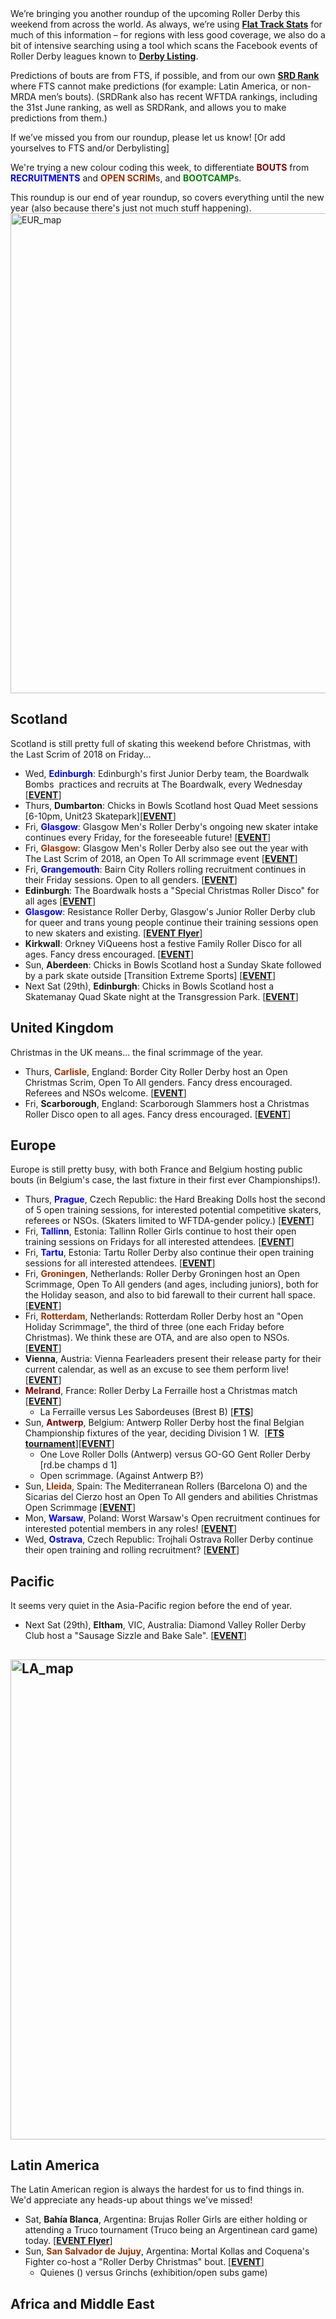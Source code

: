 <html><body><span class="s1">We’re bringing you another roundup of the upcoming Roller Derby this weekend from across the world. As always, we’re using <span class="s2"><b><a href="http://flattrackstats.com/" data-mce-href="http://flattrackstats.com/">Flat Track Stats</a></b></span> for much of this information – for regions with less good coverage, we also do a bit of intensive searching using a tool which scans the Facebook events of Roller Derby leagues known to <b><a href="http://derbylisting.com/dl/grid/" data-mce-href="http://derbylisting.com/dl/grid/">Derby Listing</a></b>.</span>
<p class="p1"><span class="s1">Predictions of bouts are from FTS, if possible, and from our own <b><a href="http://aoanla.pythonanywhere.com/SRDRankv2.html" data-mce-href="http://aoanla.pythonanywhere.com/SRDRankv2.html">SRD Rank</a></b> where FTS cannot make predictions (for example: Latin America, or non-MRDA men’s bouts). (SRDRank also has recent WFTDA rankings, including the 31st June ranking, as well as SRDRank, and allows you to make predictions from them.)</span></p>
<p class="p1"><span class="s1">If we’ve missed you from our roundup, please let us know! [Or add yourselves to FTS and/or Derbylisting]</span></p>
We're trying a new colour coding this week, to differentiate <span style="color:#800000;" data-mce-style="color: #800000;"><b>BOUTS</b></span> from <span style="color:#0000ff;" data-mce-style="color: #0000ff;"><b>RECRUITMENTS</b></span> and <span style="color:#993300;" data-mce-style="color: #993300;"><b>OPEN SCRIM</b></span>s, and <span style="color:#008000;" data-mce-style="color: #008000;"><strong>BOOTCAMP</strong></span>s.

This roundup is our end of year roundup, so covers everything until the new year (also because there's just not much stuff happening).<img src="https://www.scottishrollerderbyblog.com/2018/12/EUR_map-1.png?w=1024" alt="EUR_map" width="1024" height="768" class="aligncenter size-large wp-image-27893">
<h2>Scotland</h2>
Scotland is still pretty full of skating this weekend before Christmas, with the Last Scrim of 2018 on Friday...
<ul>
 	<li>Wed, <span style="color:#0000ff;" data-mce-style="color: #0000ff;"><strong>Edinburgh</strong></span>: Edinburgh's first Junior Derby team, the Boardwalk Bombs  practices and recruits at The Boardwalk, every Wednesday [<strong><a href="https://www.facebook.com/events/264021497777923/" data-mce-href="https://www.facebook.com/events/264021497777923/">EVENT</a></strong>]</li>
 	<li>Thurs, <strong>Dumbarton</strong>: Chicks in Bowls Scotland host Quad Meet sessions [6-10pm, Unit23 Skatepark][<strong><a href="https://www.facebook.com/events/571664849967506/" data-mce-href="https://www.facebook.com/events/571664849967506/">EVENT</a></strong>]</li>
 	<li>Fri, <span style="color:#0000ff;" data-mce-style="color: #0000ff;"><strong>Glasgow</strong></span>: Glasgow Men's Roller Derby's ongoing new skater intake continues every Friday, for the foreseeable future! [<strong><a href="https://www.facebook.com/events/538450946579720/" data-mce-href="https://www.facebook.com/events/538450946579720/">EVENT</a></strong>]</li>
 	<li>Fri, <span style="color:#993300;" data-mce-style="color: #993300;"><strong>Glasgow</strong></span>: Glasgow Men's Roller Derby also see out the year with The Last Scrim of 2018, an Open To All scrimmage event [<a href="https://www.facebook.com/events/2058400910894339/" data-mce-href="https://www.facebook.com/events/2058400910894339/"><strong>EVENT</strong></a>]</li>
 	<li>Fri, <span style="color:#0000ff;" data-mce-style="color: #0000ff;"><strong>Grangemouth</strong></span>: Bairn City Rollers rolling recruitment continues in their Friday sessions. Open to all genders. [<a href="https://www.facebook.com/events/290765008244029/" data-mce-href="https://www.facebook.com/events/290765008244029/"><strong>EVENT</strong></a>]</li>
 	<li><strong>Edinburgh</strong>: The Boardwalk hosts a "Special Christmas Roller Disco" for all ages [<a href="https://www.facebook.com/events/340885586687429/" data-mce-href="https://www.facebook.com/events/340885586687429/"><strong>EVENT</strong></a>]</li>
 	<li><span style="color:#0000ff;" data-mce-style="color: #0000ff;"><strong>Glasgow</strong></span>: Resistance Roller Derby, Glasgow's Junior Roller Derby club for queer and trans young people continue their training sessions open to new skaters and existing. [<strong><a href="https://www.facebook.com/ResistanceRDG/posts/2188691664720225" data-mce-href="https://www.facebook.com/ResistanceRDG/posts/2188691664720225">EVENT Flyer</a></strong>]</li>
 	<li><strong>Kirkwall</strong>: Orkney ViQueens host a festive Family Roller Disco for all ages. Fancy dress encouraged. [<a href="https://www.facebook.com/events/1288092327997647/" data-mce-href="https://www.facebook.com/events/1288092327997647/"><strong>EVENT</strong></a>]</li>
 	<li>Sun, <strong>Aberdeen</strong>: Chicks in Bowls Scotland host a Sunday Skate followed by a park skate outside [Transition Extreme Sports] [<strong><a href="https://www.facebook.com/events/235245817133829/" data-mce-href="https://www.facebook.com/events/235245817133829/">EVENT</a></strong>]</li>
 	<li>Next Sat (29th), <strong>Edinburgh</strong>: Chicks in Bowls Scotland host a Skatemanay Quad Skate night at the Transgression Park. [<a href="https://www.facebook.com/events/797604653910341/" data-mce-href="https://www.facebook.com/events/797604653910341/"><strong>EVENT</strong></a>]</li>
</ul>
<h2>United Kingdom</h2>
Christmas in the UK means... the final scrimmage of the year.
<ul>
 	<li>Thurs, <span style="color:#993300;" data-mce-style="color: #993300;"><strong>Carlisle</strong></span>, England: Border City Roller Derby host an Open Christmas Scrim, Open To All genders. Fancy dress encouraged. Referees and NSOs welcome. [<a href="https://www.facebook.com/events/2185180175028358/" data-mce-href="https://www.facebook.com/events/2185180175028358/"><strong>EVENT</strong></a>]</li>
 	<li>Fri, <strong>Scarborough</strong>, England: Scarborough Slammers host a Christmas Roller Disco open to all ages. Fancy dress encouraged. [<a href="https://www.facebook.com/events/454162931775690/" data-mce-href="https://www.facebook.com/events/454162931775690/"><strong>EVENT</strong></a>]</li>
</ul>
<h2>Europe</h2>
Europe is still pretty busy, with both France and Belgium hosting public bouts (in Belgium's case, the last fixture in their first ever Championships!).
<ul>
 	<li>Thurs, <span style="color:#0000ff;" data-mce-style="color: #0000ff;"><strong>Prague</strong></span>, Czech Republic: the Hard Breaking Dolls host the second of 5 open training sessions, for interested potential competitive skaters, referees or NSOs. (Skaters limited to WFTDA-gender policy.) [<a href="https://www.facebook.com/events/536798893399081/" data-mce-href="https://www.facebook.com/events/536798893399081/"><strong>EVENT</strong></a>]</li>
 	<li>Fri, <strong><span style="color:#0000ff;" data-mce-style="color: #0000ff;">Tallinn</span></strong>, Estonia: Tallinn Roller Girls continue to host their open training sessions on Fridays for all interested attendees. [<a href="https://www.facebook.com/events/2130649673675124/" data-mce-href="https://www.facebook.com/events/2130649673675124/"><strong>EVENT</strong></a>]</li>
 	<li>Fri, <span style="color:#0000ff;" data-mce-style="color: #0000ff;"><strong>Tartu</strong></span>, Estonia: Tartu Roller Derby also continue their open training sessions for all interested attendees. [<a href="https://www.facebook.com/events/2102606236669992/" data-mce-href="https://www.facebook.com/events/2102606236669992/"><strong>EVENT</strong></a>]</li>
 	<li>Fri, <span style="color:#993300;" data-mce-style="color: #993300;"><strong>Groningen</strong></span>, Netherlands: Roller Derby Groningen host an Open Scrimmage, Open To All genders (and ages, including juniors), both for the Holiday season, and also to bid farewall to their current hall space. [<a href="https://www.facebook.com/events/341700253046775/" data-mce-href="https://www.facebook.com/events/341700253046775/"><strong>EVENT</strong></a>]</li>
 	<li>Fri, <span style="color:#993300;" data-mce-style="color: #993300;"><strong>Rotterdam</strong></span>, Netherlands: Rotterdam Roller Derby host an "Open Holiday Scrimmage", the third of three (one each Friday before Christmas). We think these are OTA, and are also open to NSOs. [<a href="https://www.facebook.com/events/316023082321334/" data-mce-href="https://www.facebook.com/events/316023082321334/"><strong>EVENT</strong></a>]</li>
 	<li><strong>Vienna</strong>, Austria: Vienna Fearleaders present their release party for their current calendar, as well as an excuse to see them perform live! [<a href="https://www.facebook.com/events/1945031492200598/" data-mce-href="https://www.facebook.com/events/1945031492200598/"><strong>EVENT</strong></a>]</li>
 	<li><span style="color:#800000;" data-mce-style="color: #800000;"><strong>Melrand</strong></span>, France: Roller Derby La Ferraille host a Christmas match [<a href="https://www.facebook.com/events/474210783103734/" data-mce-href="https://www.facebook.com/events/474210783103734/"><strong>EVENT</strong></a>]
<ul>
 	<li>La Ferraille versus Les Sabordeuses (Brest B) [<strong><a data-mce-href="http://flattrackstats.com/node/106158" href="http://flattrackstats.com/node/106158">FTS</a></strong>]</li>
</ul>
</li>
 	<li>Sun, <strong><span style="color:#800000;" data-mce-style="color: #800000;">Antwerp</span></strong>, Belgium: Antwerp Roller Derby host the final Belgian Championship fixtures of the year, deciding Division 1 W.  [<a data-mce-href="http://flattrackstats.com/tournaments/104124/overview" href="http://flattrackstats.com/tournaments/104124/overview"><strong>FTS tournament</strong></a>][<a href="https://www.facebook.com/events/2083881251922264/" data-mce-href="https://www.facebook.com/events/2083881251922264/"><strong>EVENT</strong></a>]
<ul>
 	<li>One Love Roller Dolls (Antwerp) versus GO-GO Gent Roller Derby [rd.be champs d 1]</li>
 	<li>Open scrimmage. (Against Antwerp B?)</li>
</ul>
</li>
 	<li>Sun, <span style="color:#993300;" data-mce-style="color: #993300;"><strong>Lleida</strong></span>, Spain: The Mediterranean Rollers (Barcelona O) and the Sicarias del Cierzo host an Open To All genders and abilities Christmas Open Scrimmage [<a href="https://www.facebook.com/events/307896600066112/" data-mce-href="https://www.facebook.com/events/307896600066112/"><strong>EVENT</strong></a>]</li>
 	<li>Mon, <span style="color:#0000ff;" data-mce-style="color: #0000ff;"><strong>Warsaw</strong></span>, Poland: Worst Warsaw's Open recruitment continues for interested potential members in any roles! [<a href="https://www.facebook.com/events/2024174427621904/?" data-mce-href="https://www.facebook.com/events/2024174427621904/?"><strong>EVENT</strong></a>]</li>
 	<li>Wed, <span style="color:#0000ff;" data-mce-style="color: #0000ff;"><strong>Ostrava</strong></span>, Czech Republic: Trojhali Ostrava Roller Derby continue their open training and rolling recruitment? [<a href="https://www.facebook.com/events/1139929732833996/" data-mce-href="https://www.facebook.com/events/1139929732833996/"><strong>EVENT</strong></a>]</li>
</ul>
<h2>Pacific</h2>
It seems very quiet in the Asia-Pacific region before the end of year.
<ul>
 	<li>Next Sat (29th), <strong>Eltham</strong>, VIC, Australia: Diamond Valley Roller Derby Club host a "Sausage Sizzle and Bake Sale". [<a href="https://www.facebook.com/events/1935206959861597/" data-mce-href="https://www.facebook.com/events/1935206959861597/"><strong>EVENT</strong></a>]</li>
</ul>
<h2><img src="https://www.scottishrollerderbyblog.com/2018/12/LA_map-5.png?w=1024" alt="LA_map" width="1024" height="768" class="aligncenter size-large wp-image-27894"></h2>
<h2>Latin America</h2>
The Latin American region is always the hardest for us to find things in. We'd appreciate any heads-up about things we've missed!
<ul>
 	<li>Sat, <strong>Bahía Blanca</strong>, Argentina: Brujas Roller Girls are either holding or attending a Truco tournament (Truco being an Argentinean card game) today. [<a href="https://www.facebook.com/BahiaRD/photos/a.1053885397961848/2514381115245595/?type=3&amp;theater" data-mce-href="https://www.facebook.com/BahiaRD/photos/a.1053885397961848/2514381115245595/?type=3&amp;theater"><strong>EVENT Flyer</strong></a>]</li>
 	<li>Sun, <span style="color:#993300;" data-mce-style="color: #993300;"><strong>San Salvador de Jujuy</strong></span>, Argentina: Mortal Kollas and Coquena's Fighter co-host a "Roller Derby Christmas" bout. [<a href="https://www.facebook.com/events/305007883441118/" data-mce-href="https://www.facebook.com/events/305007883441118/"><strong>EVENT</strong></a>]
<ul>
 	<li>Quienes () versus Grinchs (exhibition/open subs game)</li>
</ul>
</li>
</ul>
<h2>Africa and Middle East</h2></body></html>
